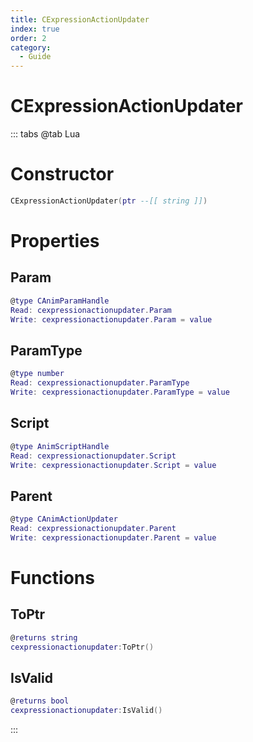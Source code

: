 ```yaml
---
title: CExpressionActionUpdater
index: true
order: 2
category:
  - Guide
---
```


# CExpressionActionUpdater

::: tabs
@tab Lua
# Constructor
```lua
CExpressionActionUpdater(ptr --[[ string ]])
```
# Properties
## Param 
```lua
@type CAnimParamHandle
Read: cexpressionactionupdater.Param
Write: cexpressionactionupdater.Param = value
```
## ParamType 
```lua
@type number
Read: cexpressionactionupdater.ParamType
Write: cexpressionactionupdater.ParamType = value
```
## Script 
```lua
@type AnimScriptHandle
Read: cexpressionactionupdater.Script
Write: cexpressionactionupdater.Script = value
```
## Parent 
```lua
@type CAnimActionUpdater
Read: cexpressionactionupdater.Parent
Write: cexpressionactionupdater.Parent = value
```
# Functions
## ToPtr
```lua
@returns string
cexpressionactionupdater:ToPtr()
```
## IsValid
```lua
@returns bool
cexpressionactionupdater:IsValid()
```

:::